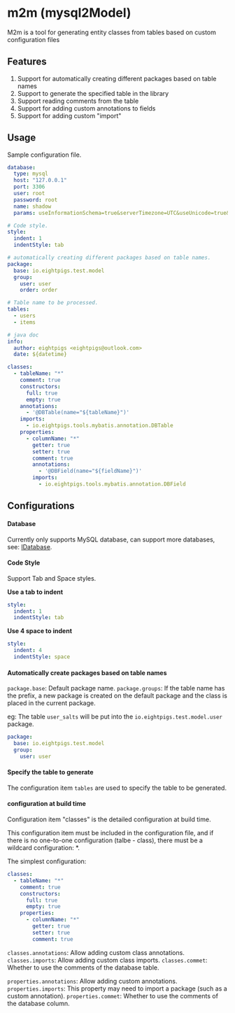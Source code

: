 # m2m (mysql2Model)

M2m is a tool for generating entity classes from tables based on custom configuration files

## Features

1. Support for automatically creating different packages based on table names
2. Support to generate the specified table in the library
3. Support reading comments from the table
4. Support for adding custom annotations to fields
5. Support for adding custom "import"

## Usage

Sample configuration file.

```yaml
database:
  type: mysql
  host: "127.0.0.1"
  port: 3306
  user: root
  password: root
  name: shadow
  params: useInformationSchema=true&serverTimezone=UTC&useUnicode=true&characterEncoding=utf8&autoReconnect=true

# Code style.
style:
  indent: 1
  indentStyle: tab

# automatically creating different packages based on table names.
package:
  base: io.eightpigs.test.model
  group:
    user: user
    order: order

# Table name to be processed.
tables:
  - users
  - items

# java doc
info:
  author: eightpigs <eightpigs@outlook.com>
  date: ${datetime}

classes:
  - tableName: "*"
    comment: true
    constructors:
      full: true
      empty: true
    annotations:
      - '@DBTable(name="${tableName}")'
    imports:
      - io.eightpigs.tools.mybatis.annotation.DBTable
    properties:
      - columnName: "*"
        getter: true
        setter: true
        comment: true
        annotations:
          - '@DBField(name="${fieldName}")'
        imports:
          - io.eightpigs.tools.mybatis.annotation.DBField
```

## Configurations

#### Database

Currently only supports MySQL database, can support more databases, see: [IDatabase](https://github.com/eightpigs/m2m/blob/master/src/main/java/io/eightpigs/m2m/database/IDatabase.java).

#### Code Style

Support Tab and Space styles.

**Use a tab to indent**
```yaml
style:
  indent: 1
  indentStyle: tab
```

**Use 4 space to indent**
```yaml
style:
  indent: 4
  indentStyle: space
```

#### Automatically create packages based on table names

`package.base`: Default package name.
`package.groups`: If the table name has the prefix, a new package is created on the default package and the class is placed in the current package.

eg: The table `user_salts` will be put into the `io.eightpigs.test.model.user` package.

```yaml
package:
  base: io.eightpigs.test.model
  group:
    user: user
```

#### Specify the table to generate

The configuration item `tables` are used to specify the table to be generated.

#### configuration at build time

Configuration item "classes" is the detailed configuration at build time.

This configuration item must be included in the configuration file, and if there is no one-to-one configuration (talbe - class), there must be a wildcard configuration: *.

The simplest configuration:

```yaml
classes:
  - tableName: "*"
    comment: true
    constructors:
      full: true
      empty: true
    properties:
      - columnName: "*"
        getter: true
        setter: true
        comment: true
```

`classes.annotations`: Allow adding custom class annotations.
`classes.imports`: Allow adding custom class imports.
`classes.commet`: Whether to use the comments of the database table.

`properties.annotations`: Allow adding custom annotations.
`properties.imports`: This property may need to import a package (such as a custom annotation).
`properties.commet`: Whether to use the comments of the database column.
